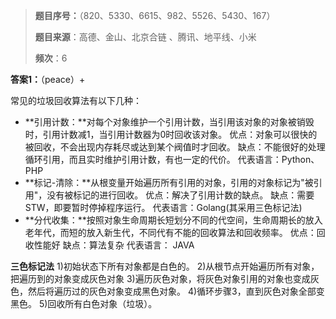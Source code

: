 >  **题目序号：**（820、5330、6615、982、5526、5430、167）
>
>  **题目来源**：高德、金山、北京合链 、腾讯、地平线、小米
>
>  **频次**：6

**答案1：**（peace）+

常见的垃圾回收算法有以下几种：

- **引用计数：**对每个对象维护一个引用计数，当引用该对象的对象被销毁时，引用计数减1，当引用计数器为0时回收该对象。
  优点：对象可以很快的被回收，不会出现内存耗尽或达到某个阀值时才回收。
  缺点：不能很好的处理循环引用，而且实时维护引用计数，有也一定的代价。
  代表语言：Python、PHP
- **标记-清除：**从根变量开始遍历所有引用的对象，引用的对象标记为"被引用"，没有被标记的进行回收。
  优点：解决了引用计数的缺点。
  缺点：需要STW，即要暂时停掉程序运行。
  代表语言：Golang(其采用三色标记法)
- **分代收集：**按照对象生命周期长短划分不同的代空间，生命周期长的放入老年代，而短的放入新生代，不同代有不能的回收算法和回收频率。
  优点：回收性能好
  缺点：算法复杂
  代表语言： JAVA

**三色标记法**
1)初始状态下所有对象都是白色的。
2)从根节点开始遍历所有对象，把遍历到的对象变成灰色对象
3)遍历灰色对象，将灰色对象引用的对象也变成灰色，然后将遍历过的灰色对象变成黑色对象。
4)循环步骤3，直到灰色对象全部变黑色。
5)回收所有白色对象（垃圾）。